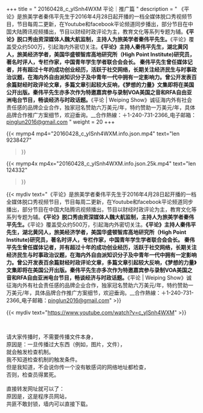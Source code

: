 +++
title = " 20160428_c_yISnh4WXM 平论｜推广篇 "
description = " 《平论》是旅美学者秦伟平先生于2016年4月28日起开播的一档全媒体脱口秀视频节目，节目每周二更新，在Youtube和facebook平论频道同步播出，部分节目在中国大陆腾讯视频播出，节目以财经时政评论为主，教育文化等系列专题为辅。__《平论》脱口秀由资深媒体人魏大航监制，主持人为旅美学者秦伟平先生。__《平论》覆盖受众约500万，引起海内外密切关注。__《平论》主持人秦伟平先生，湖北黄冈人，旅美经济学者，美国华盛顿智库高地研究所（High Point Institute)研究员，著名时评人，专栏作家，中国青年学生学者联合会会长。 秦伟平先生曾任媒体记者，并有超过十年的成功创业经历，活跃于社交网络，长期关注经济民生与时事政治议题，在海内外自由派知识分子及中青年一代中拥有一定影响力。曾公开发表百余篇财经时政评论文章，多篇文章引起较大反响，《梦想的力量》文集即将在美国公开出版。秦伟平先生亦多次作为特邀嘉宾参与录制VOA美国之音和RFA自由亚洲电台节目，畅谈经济与时政话题。__《平论 | Weiping Show》诚征海内外有社会责任感的品牌企业合作，独家冠名赞助六万美元/年，特约赞助一万美元/年，具体品牌合作推广方案细节，欢迎垂询。__合作熱線：＋1-240-731-2366_电子邮箱：pinglun2016@gmail.com "
weight = 20
+++

{{< mymp4 mp4="20160428_c_yISnh4WXM.info.json.mp4" 
text="len 9238427"
>}}

{{< mymp4x  mp4x="20160428_c_yISnh4WXM.info.json.25k.mp4"
text="len 124332"
>}}


{{< mydiv text="《平论》是旅美学者秦伟平先生于2016年4月28日起开播的一档全媒体脱口秀视频节目，节目每周二更新，在Youtube和facebook平论频道同步播出，部分节目在中国大陆腾讯视频播出，节目以财经时政评论为主，教育文化等系列专题为辅。__《平论》脱口秀由资深媒体人魏大航监制，主持人为旅美学者秦伟平先生。__《平论》覆盖受众约500万，引起海内外密切关注。__《平论》主持人秦伟平先生，湖北黄冈人，旅美经济学者，美国华盛顿智库高地研究所（High Point Institute)研究员，著名时评人，专栏作家，中国青年学生学者联合会会长。 秦伟平先生曾任媒体记者，并有超过十年的成功创业经历，活跃于社交网络，长期关注经济民生与时事政治议题，在海内外自由派知识分子及中青年一代中拥有一定影响力。曾公开发表百余篇财经时政评论文章，多篇文章引起较大反响，《梦想的力量》文集即将在美国公开出版。秦伟平先生亦多次作为特邀嘉宾参与录制VOA美国之音和RFA自由亚洲电台节目，畅谈经济与时政话题。__《平论 | Weiping Show》诚征海内外有社会责任感的品牌企业合作，独家冠名赞助六万美元/年，特约赞助一万美元/年，具体品牌合作推广方案细节，欢迎垂询。__合作熱線：＋1-240-731-2366_电子邮箱：pinglun2016@gmail.com" >}}
<br>

{{< mydiv text="https://www.youtube.com/watch?v=c_yISnh4WXM" >}}


<br>

请大家传播时，不需要传播文件本身，<br>
原因是：一旦传播过大东西（例如，图片，文件），<br>
就会触发检查机制。<br>
我不知道检查机制的触发条件。<br>
但是我知道，不会说你传一个没有敏感词的网络地址都检查，<br>
否则，检查员得累死。<br><br>
直接转发网址就可以了：<br>
原因是，这是程序员网站，<br>
共匪不敢封锁，墙内可以直接下载。


